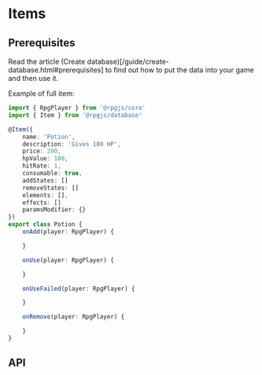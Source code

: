 # Items

## Prerequisites

Read the article (Create database)[/guide/create-database.html#prerequisites] to find out how to put the data into your game and then use it. 

Example of full item:

```ts
import { RpgPlayer } from '@rpgjs/core'
import { Item } from '@rpgjs/database'

@Item({  
    name: 'Potion',
    description: 'Gives 100 HP',
    price: 200,
    hpValue: 100,
    hitRate: 1,
    consumable: true,
    addStates: []
    removeStates: []
    elements: [],
    effects: []
    paramsModifier: {}
})
export class Potion {
    onAdd(player: RpgPlayer) {

    }

    onUse(player: RpgPlayer) {

    }

    onUseFailed(player: RpgPlayer) {

    }

    onRemove(player: RpgPlayer) {

    }
}
```

## API

<Content :page-key="$site.pages.find(p => p.path === '/api/Item.html').key"/>